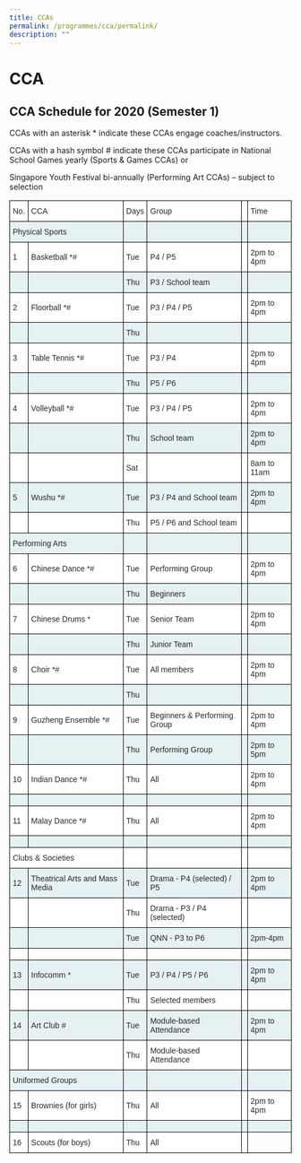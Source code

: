 ```yaml
---
title: CCAs
permalink: /programmes/cca/permalink/
description: ""
---
```

CCA
===

**CCA Schedule for 2020 (Semester 1)**
--------------------------------------

CCAs with an asterisk \* indicate these CCAs engage coaches/instructors.

  

CCAs with a hash symbol # indicate these CCAs participate in National School Games yearly (Sports & Games CCAs) or 

Singapore Youth Festival bi-annually (Performing Art CCAs) – subject to selection

<style type="text/css">
.tg  {border-collapse:collapse;border-spacing:0;}
.tg td{border-color:black;border-style:solid;border-width:1px;font-family:Arial, sans-serif;font-size:14px;
  overflow:hidden;padding:10px 5px;word-break:normal;}
.tg th{border-color:black;border-style:solid;border-width:1px;font-family:Arial, sans-serif;font-size:14px;
  font-weight:normal;overflow:hidden;padding:10px 5px;word-break:normal;}
.tg .tg-6fu4{background-color:#E6F1F4;color:#282828;text-align:left;vertical-align:middle}
.tg .tg-s3ls{background-color:#FFF;color:#282828;text-align:left;vertical-align:middle}
.tg .tg-0lax{text-align:left;vertical-align:top}
</style>
<table class="tg">
<thead>
  <tr>
    <th class="tg-s3ls"><span style="color:#282828;background-color:#FFF">No.</span></th>
    <th class="tg-s3ls"><span style="color:#282828;background-color:#FFF">CCA</span></th>
    <th class="tg-s3ls"><span style="color:#282828;background-color:#FFF">Days</span></th>
    <th class="tg-s3ls"><span style="color:#282828;background-color:#FFF">Group</span></th>
    <th class="tg-s3ls"></th>
    <th class="tg-s3ls"><span style="color:#282828;background-color:#FFF">Time</span></th>
  </tr>
</thead>
<tbody>
  <tr>
    <td class="tg-6fu4" colspan="2"><span style="color:#282828;background-color:#E6F1F4">Physical Sports</span></td>
    <td class="tg-6fu4"></td>
    <td class="tg-6fu4"></td>
    <td class="tg-6fu4"></td>
    <td class="tg-6fu4"></td>
  </tr>
  <tr>
    <td class="tg-s3ls"><span style="color:#282828;background-color:#FFF">1</span></td>
    <td class="tg-s3ls"><span style="color:#282828;background-color:#FFF">Basketball *#</span></td>
    <td class="tg-s3ls"><span style="color:#282828;background-color:#FFF">Tue</span></td>
    <td class="tg-s3ls"><span style="color:#282828;background-color:#FFF">P4 / P5 </span></td>
    <td class="tg-s3ls"></td>
    <td class="tg-s3ls"><span style="color:#282828;background-color:#FFF">2pm to 4pm</span></td>
  </tr>
  <tr>
    <td class="tg-6fu4"></td>
    <td class="tg-6fu4"></td>
    <td class="tg-6fu4"><span style="color:#282828;background-color:#E6F1F4">Thu</span></td>
    <td class="tg-6fu4"><span style="color:#282828;background-color:#E6F1F4"> P3 / School team </span></td>
    <td class="tg-6fu4"></td>
    <td class="tg-6fu4"></td>
  </tr>
  <tr>
    <td class="tg-s3ls"><span style="color:#282828;background-color:#FFF">2</span></td>
    <td class="tg-s3ls"><span style="color:#282828;background-color:#FFF">Floorball *#</span></td>
    <td class="tg-s3ls"><span style="color:#282828;background-color:#FFF">Tue</span></td>
    <td class="tg-s3ls"><span style="color:#282828;background-color:#FFF">P3 / P4 / P5</span></td>
    <td class="tg-s3ls"></td>
    <td class="tg-s3ls"><span style="color:#282828;background-color:#FFF">2pm to 4pm</span></td>
  </tr>
  <tr>
    <td class="tg-6fu4"></td>
    <td class="tg-6fu4"></td>
    <td class="tg-6fu4"><span style="color:#282828;background-color:#E6F1F4">Thu</span></td>
    <td class="tg-6fu4"></td>
    <td class="tg-6fu4"></td>
    <td class="tg-6fu4"></td>
  </tr>
  <tr>
    <td class="tg-s3ls"><span style="color:#282828;background-color:#FFF">3</span></td>
    <td class="tg-s3ls"><span style="color:#282828;background-color:#FFF">Table Tennis *#</span></td>
    <td class="tg-s3ls"><span style="color:#282828;background-color:#FFF">Tue</span></td>
    <td class="tg-s3ls"><span style="color:#282828;background-color:#FFF">P3 / P4 </span></td>
    <td class="tg-s3ls"></td>
    <td class="tg-s3ls"><span style="color:#282828;background-color:#FFF">2pm to 4pm</span></td>
  </tr>
  <tr>
    <td class="tg-6fu4"></td>
    <td class="tg-6fu4"></td>
    <td class="tg-6fu4"><span style="color:#282828;background-color:#E6F1F4">Thu</span></td>
    <td class="tg-6fu4"><span style="color:#282828;background-color:#E6F1F4">P5 / P6 </span></td>
    <td class="tg-6fu4"></td>
    <td class="tg-6fu4"></td>
  </tr>
  <tr>
    <td class="tg-s3ls"><span style="color:#282828;background-color:#FFF">4</span></td>
    <td class="tg-s3ls"><span style="color:#282828;background-color:#FFF">Volleyball *#</span></td>
    <td class="tg-s3ls"><span style="color:#282828;background-color:#FFF">Tue</span></td>
    <td class="tg-s3ls"><span style="color:#282828;background-color:#FFF">P3 / P4 / P5 </span></td>
    <td class="tg-s3ls"></td>
    <td class="tg-s3ls"><span style="color:#282828;background-color:#FFF">2pm to 4pm</span></td>
  </tr>
  <tr>
    <td class="tg-6fu4"></td>
    <td class="tg-6fu4"></td>
    <td class="tg-6fu4"><span style="color:#282828;background-color:#E6F1F4">Thu</span></td>
    <td class="tg-6fu4"><span style="color:#282828;background-color:#E6F1F4">School team</span></td>
    <td class="tg-6fu4"></td>
    <td class="tg-6fu4"><span style="color:#282828;background-color:#E6F1F4">2pm to 4pm</span></td>
  </tr>
  <tr>
    <td class="tg-s3ls"></td>
    <td class="tg-s3ls"></td>
    <td class="tg-s3ls"><span style="color:#282828;background-color:#FFF">Sat</span></td>
    <td class="tg-s3ls"></td>
    <td class="tg-s3ls"></td>
    <td class="tg-s3ls"><span style="color:#282828;background-color:#FFF">8am to 11am</span></td>
  </tr>
  <tr>
    <td class="tg-6fu4"><span style="color:#282828;background-color:#E6F1F4">5</span></td>
    <td class="tg-6fu4"><span style="color:#282828;background-color:#E6F1F4">Wushu *#</span></td>
    <td class="tg-6fu4"><span style="color:#282828;background-color:#E6F1F4">Tue</span></td>
    <td class="tg-6fu4"><span style="color:#282828;background-color:#E6F1F4">P3 / P4 and School team</span></td>
    <td class="tg-6fu4"></td>
    <td class="tg-6fu4"><span style="color:#282828;background-color:#E6F1F4">2pm to 4pm</span></td>
  </tr>
  <tr>
    <td class="tg-s3ls"></td>
    <td class="tg-s3ls"></td>
    <td class="tg-s3ls"><span style="color:#282828;background-color:#FFF">Thu</span></td>
    <td class="tg-s3ls"><span style="color:#282828;background-color:#FFF"> P5 / P6 and School team</span></td>
    <td class="tg-s3ls"></td>
    <td class="tg-s3ls"></td>
  </tr>
  <tr>
    <td class="tg-6fu4" colspan="2"><span style="color:#282828;background-color:#E6F1F4">Performing Arts</span></td>
    <td class="tg-6fu4"></td>
    <td class="tg-6fu4"></td>
    <td class="tg-6fu4"></td>
    <td class="tg-6fu4"></td>
  </tr>
  <tr>
    <td class="tg-s3ls"><span style="color:#282828;background-color:#FFF">6</span></td>
    <td class="tg-s3ls"><span style="color:#282828;background-color:#FFF">Chinese Dance *#</span></td>
    <td class="tg-s3ls"><span style="color:#282828;background-color:#FFF">Tue</span></td>
    <td class="tg-s3ls"><span style="color:#282828;background-color:#FFF">Performing Group</span></td>
    <td class="tg-s3ls"></td>
    <td class="tg-s3ls"><span style="color:#282828;background-color:#FFF">2pm to 4pm</span></td>
  </tr>
  <tr>
    <td class="tg-6fu4"></td>
    <td class="tg-6fu4"></td>
    <td class="tg-6fu4"><span style="color:#282828;background-color:#E6F1F4">Thu</span></td>
    <td class="tg-6fu4"><span style="color:#282828;background-color:#E6F1F4">Beginners </span></td>
    <td class="tg-6fu4"></td>
    <td class="tg-6fu4"></td>
  </tr>
  <tr>
    <td class="tg-s3ls"><span style="color:#282828;background-color:#FFF">7</span></td>
    <td class="tg-s3ls"><span style="color:#282828;background-color:#FFF">Chinese Drums *</span></td>
    <td class="tg-s3ls"><span style="color:#282828;background-color:#FFF">Tue</span></td>
    <td class="tg-s3ls"><span style="color:#282828;background-color:#FFF">Senior Team</span></td>
    <td class="tg-s3ls"></td>
    <td class="tg-s3ls"><span style="color:#282828;background-color:#FFF">2pm to 4pm</span></td>
  </tr>
  <tr>
    <td class="tg-6fu4"></td>
    <td class="tg-6fu4"></td>
    <td class="tg-6fu4"><span style="color:#282828;background-color:#E6F1F4">Thu</span></td>
    <td class="tg-6fu4"><span style="color:#282828;background-color:#E6F1F4">Junior Team</span></td>
    <td class="tg-6fu4"></td>
    <td class="tg-6fu4"></td>
  </tr>
  <tr>
    <td class="tg-s3ls"><span style="color:#282828;background-color:#FFF">8</span></td>
    <td class="tg-s3ls"><span style="color:#282828;background-color:#FFF">Choir *#</span></td>
    <td class="tg-s3ls"><span style="color:#282828;background-color:#FFF">Tue</span></td>
    <td class="tg-s3ls"><span style="color:#282828;background-color:#FFF">All members</span></td>
    <td class="tg-s3ls"></td>
    <td class="tg-s3ls"><span style="color:#282828;background-color:#FFF">2pm to 4pm</span></td>
  </tr>
  <tr>
    <td class="tg-6fu4"></td>
    <td class="tg-6fu4"></td>
    <td class="tg-6fu4"><span style="color:#282828;background-color:#E6F1F4">Thu</span></td>
    <td class="tg-6fu4"></td>
    <td class="tg-6fu4"></td>
    <td class="tg-6fu4"></td>
  </tr>
  <tr>
    <td class="tg-s3ls"><span style="color:#282828;background-color:#FFF">9</span></td>
    <td class="tg-s3ls"><span style="color:#282828;background-color:#FFF">Guzheng Ensemble *#</span></td>
    <td class="tg-s3ls"><span style="color:#282828;background-color:#FFF">Tue</span></td>
    <td class="tg-s3ls"><span style="color:#282828;background-color:#FFF">Beginners &amp; Performing Group</span></td>
    <td class="tg-s3ls"></td>
    <td class="tg-s3ls"><span style="color:#282828;background-color:#FFF">2pm to 4pm</span></td>
  </tr>
  <tr>
    <td class="tg-6fu4"></td>
    <td class="tg-6fu4"></td>
    <td class="tg-6fu4"><span style="color:#282828;background-color:#E6F1F4">Thu</span></td>
    <td class="tg-6fu4"><span style="color:#282828;background-color:#E6F1F4">Performing Group</span></td>
    <td class="tg-6fu4"></td>
    <td class="tg-6fu4"><span style="color:#282828;background-color:#E6F1F4">2pm to 5pm</span></td>
  </tr>
  <tr>
    <td class="tg-s3ls"><span style="color:#282828;background-color:#FFF">10</span></td>
    <td class="tg-s3ls"><span style="color:#282828;background-color:#FFF">Indian Dance *#</span></td>
    <td class="tg-s3ls"><span style="color:#282828;background-color:#FFF">Thu</span></td>
    <td class="tg-s3ls"><span style="color:#282828;background-color:#FFF">All</span></td>
    <td class="tg-s3ls"></td>
    <td class="tg-s3ls"><span style="color:#282828;background-color:#FFF">2pm to 4pm</span></td>
  </tr>
  <tr>
    <td class="tg-6fu4"></td>
    <td class="tg-6fu4"></td>
    <td class="tg-6fu4"></td>
    <td class="tg-6fu4"></td>
    <td class="tg-6fu4"></td>
    <td class="tg-6fu4"></td>
  </tr>
  <tr>
    <td class="tg-s3ls"><span style="color:#282828;background-color:#FFF">11</span></td>
    <td class="tg-s3ls"><span style="color:#282828;background-color:#FFF">Malay Dance *#</span></td>
    <td class="tg-s3ls"><span style="color:#282828;background-color:#FFF">Thu</span></td>
    <td class="tg-s3ls"><span style="color:#282828;background-color:#FFF">All</span></td>
    <td class="tg-s3ls"></td>
    <td class="tg-s3ls"><span style="color:#282828;background-color:#FFF">2pm to 4pm</span></td>
  </tr>
  <tr>
    <td class="tg-6fu4"></td>
    <td class="tg-6fu4"></td>
    <td class="tg-6fu4"></td>
    <td class="tg-6fu4"></td>
    <td class="tg-6fu4"></td>
    <td class="tg-6fu4"></td>
  </tr>
  <tr>
    <td class="tg-s3ls" colspan="2"><span style="color:#282828;background-color:#FFF">Clubs &amp; Societies</span></td>
    <td class="tg-s3ls"></td>
    <td class="tg-s3ls"></td>
    <td class="tg-s3ls"></td>
    <td class="tg-s3ls"></td>
  </tr>
  <tr>
    <td class="tg-6fu4"><span style="color:#282828;background-color:#E6F1F4">12</span></td>
    <td class="tg-6fu4"><span style="color:#282828;background-color:#E6F1F4">Theatrical Arts and Mass Media  </span></td>
    <td class="tg-6fu4"><span style="color:#282828;background-color:#E6F1F4">Tue</span></td>
    <td class="tg-6fu4"><span style="color:#282828;background-color:#E6F1F4">Drama - P4 (selected) / P5</span></td>
    <td class="tg-6fu4"></td>
    <td class="tg-6fu4"><span style="color:#282828;background-color:#E6F1F4">2pm to 4pm</span></td>
  </tr>
  <tr>
    <td class="tg-s3ls"></td>
    <td class="tg-s3ls"></td>
    <td class="tg-s3ls"><span style="color:#282828;background-color:#FFF">Thu</span></td>
    <td class="tg-s3ls"><span style="color:#282828;background-color:#FFF">Drama - P3 / P4 (selected)</span></td>
    <td class="tg-s3ls"></td>
    <td class="tg-s3ls"></td>
  </tr>
  <tr>
    <td class="tg-6fu4"></td>
    <td class="tg-6fu4"></td>
    <td class="tg-6fu4"><span style="color:#282828;background-color:#E6F1F4">Tue</span></td>
    <td class="tg-6fu4"><span style="color:#282828;background-color:#E6F1F4">QNN - P3 to P6 </span></td>
    <td class="tg-6fu4"></td>
    <td class="tg-6fu4"><span style="color:#282828;background-color:#E6F1F4">2pm-4pm</span></td>
  </tr>
  <tr>
    <td class="tg-s3ls"></td>
    <td class="tg-s3ls"></td>
    <td class="tg-s3ls"></td>
    <td class="tg-s3ls"></td>
    <td class="tg-s3ls"></td>
    <td class="tg-s3ls"></td>
  </tr>
  <tr>
    <td class="tg-6fu4"><span style="color:#282828;background-color:#E6F1F4">13</span></td>
    <td class="tg-6fu4"><span style="color:#282828;background-color:#E6F1F4">Infocomm *</span></td>
    <td class="tg-6fu4"><span style="color:#282828;background-color:#E6F1F4">Tue</span></td>
    <td class="tg-6fu4"><span style="color:#282828;background-color:#E6F1F4">P3 / P4 / P5 / P6</span></td>
    <td class="tg-6fu4"></td>
    <td class="tg-6fu4"><span style="color:#282828;background-color:#E6F1F4">2pm to 4pm</span></td>
  </tr>
  <tr>
    <td class="tg-s3ls"></td>
    <td class="tg-s3ls"></td>
    <td class="tg-s3ls"><span style="color:#282828;background-color:#FFF">Thu</span></td>
    <td class="tg-s3ls"><span style="color:#282828;background-color:#FFF">Selected members</span></td>
    <td class="tg-s3ls"></td>
    <td class="tg-s3ls"></td>
  </tr>
  <tr>
    <td class="tg-6fu4"><span style="color:#282828;background-color:#E6F1F4">14</span></td>
    <td class="tg-6fu4"><span style="color:#282828;background-color:#E6F1F4">Art Club #</span></td>
    <td class="tg-6fu4"><span style="color:#282828;background-color:#E6F1F4">Tue</span></td>
    <td class="tg-6fu4"><span style="color:#282828;background-color:#E6F1F4">Module-based Attendance</span></td>
    <td class="tg-6fu4"></td>
    <td class="tg-6fu4"><span style="color:#282828;background-color:#E6F1F4">2pm to 4pm</span></td>
  </tr>
  <tr>
    <td class="tg-s3ls"></td>
    <td class="tg-s3ls"></td>
    <td class="tg-s3ls"><span style="color:#282828;background-color:#FFF">Thu</span></td>
    <td class="tg-s3ls"><span style="color:#282828;background-color:#FFF">Module-based Attendance</span></td>
    <td class="tg-s3ls"></td>
    <td class="tg-s3ls"></td>
  </tr>
  <tr>
    <td class="tg-6fu4" colspan="2"><span style="color:#282828;background-color:#E6F1F4">Uniformed Groups</span></td>
    <td class="tg-6fu4"></td>
    <td class="tg-6fu4"></td>
    <td class="tg-6fu4"></td>
    <td class="tg-6fu4"></td>
  </tr>
  <tr>
    <td class="tg-s3ls"><span style="color:#282828;background-color:#FFF">15</span></td>
    <td class="tg-s3ls"><span style="color:#282828;background-color:#FFF">Brownies (for girls)</span></td>
    <td class="tg-s3ls"><span style="color:#282828;background-color:#FFF">Thu</span></td>
    <td class="tg-s3ls"><span style="color:#282828;background-color:#FFF">All</span></td>
    <td class="tg-s3ls"></td>
    <td class="tg-s3ls"><span style="color:#282828;background-color:#FFF">2pm to 4pm</span></td>
  </tr>
  <tr>
    <td class="tg-6fu4"></td>
    <td class="tg-6fu4"></td>
    <td class="tg-6fu4"></td>
    <td class="tg-6fu4"></td>
    <td class="tg-6fu4"></td>
    <td class="tg-6fu4"></td>
  </tr>
  <tr>
    <td class="tg-s3ls"><span style="color:#282828;background-color:#FFF">16</span></td>
    <td class="tg-s3ls"><span style="color:#282828;background-color:#FFF">Scouts (for boys)</span></td>
    <td class="tg-s3ls"><span style="color:#282828;background-color:#FFF">Thu</span></td>
    <td class="tg-s3ls"><span style="color:#282828;background-color:#FFF">All</span></td>
    <td class="tg-0lax"></td>
    <td class="tg-0lax"></td>
  </tr>
</tbody>
</table>